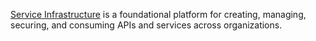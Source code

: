 [Service Infrastructure](https://cloud.google.com/service-infrastructure/docs/overview) is a foundational platform for creating, managing, securing, and consuming APIs and services across organizations.

